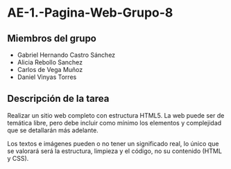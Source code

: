 # AE-1.-Pagina-Web-Grupo-8

## Miembros del grupo

* Gabriel Hernando Castro Sánchez
* Alicia Rebollo Sanchez
* Carlos de Vega Muñoz
* Daniel Vinyas Torres

## Descripción de la tarea

Realizar un sitio web completo con estructura HTML5. La web puede ser de temática libre, pero debe incluir como mínimo los elementos y complejidad que se detallarán más adelante.

Los textos e imágenes pueden o no tener un significado real, lo único que se valorará será la estructura, limpieza y el código, no su contenido (HTML y CSS).
